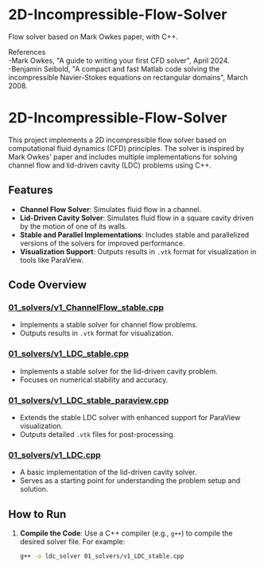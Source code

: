 # 2D-Incompressible-Flow-Solver
Flow solver based on Mark Owkes paper, with C++. </br>


References</br>
-Mark Owkes, "A guide to writing your first CFD solver", April 2024. </br>
-Benjamin Seibold, "A compact and fast Matlab code solving the incompressible
Navier-Stokes equations on rectangular domains", March 2008.



# 2D-Incompressible-Flow-Solver

This project implements a 2D incompressible flow solver based on computational fluid dynamics (CFD) principles. The solver is inspired by Mark Owkes' paper and includes multiple implementations for solving channel flow and lid-driven cavity (LDC) problems using C++.

## Features

- **Channel Flow Solver**: Simulates fluid flow in a channel.
- **Lid-Driven Cavity Solver**: Simulates fluid flow in a square cavity driven by the motion of one of its walls.
- **Stable and Parallel Implementations**: Includes stable and parallelized versions of the solvers for improved performance.
- **Visualization Support**: Outputs results in `.vtk` format for visualization in tools like ParaView.

## Code Overview

### [01_solvers/v1_ChannelFlow_stable.cpp](01_solvers/v1_ChannelFlow_stable.cpp)
- Implements a stable solver for channel flow problems.
- Outputs results in `.vtk` format for visualization.

### [01_solvers/v1_LDC_stable.cpp](01_solvers/v1_LDC_stable.cpp)
- Implements a stable solver for the lid-driven cavity problem.
- Focuses on numerical stability and accuracy.

### [01_solvers/v1_LDC_stable_paraview.cpp](01_solvers/v1_LDC_stable_paraview.cpp)
- Extends the stable LDC solver with enhanced support for ParaView visualization.
- Outputs detailed `.vtk` files for post-processing.

### [01_solvers/v1_LDC.cpp](01_solvers/v1_LDC.cpp)
- A basic implementation of the lid-driven cavity solver.
- Serves as a starting point for understanding the problem setup and solution.

## How to Run

1. **Compile the Code**: Use a C++ compiler (e.g., `g++`) to compile the desired solver file. For example:
   ```sh
   g++ -o ldc_solver 01_solvers/v1_LDC_stable.cpp